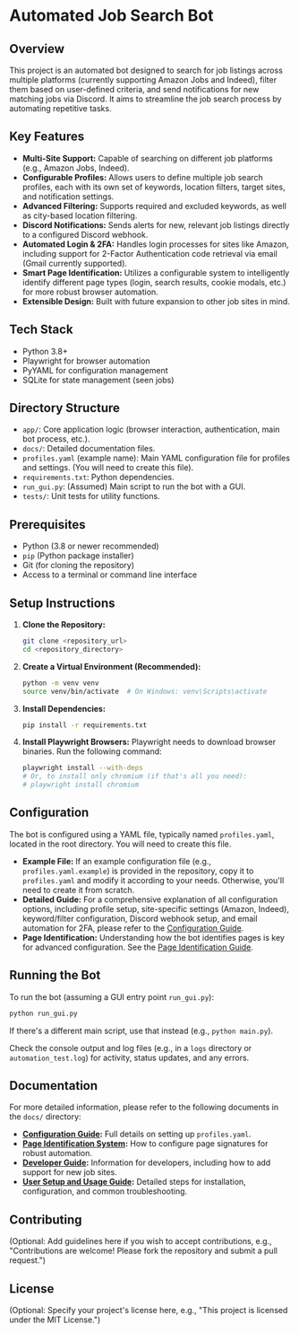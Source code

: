 # Automated Job Search Bot

## Overview

This project is an automated bot designed to search for job listings across multiple platforms (currently supporting Amazon Jobs and Indeed), filter them based on user-defined criteria, and send notifications for new matching jobs via Discord. It aims to streamline the job search process by automating repetitive tasks.

## Key Features

-   **Multi-Site Support:** Capable of searching on different job platforms (e.g., Amazon Jobs, Indeed).
-   **Configurable Profiles:** Allows users to define multiple job search profiles, each with its own set of keywords, location filters, target sites, and notification settings.
-   **Advanced Filtering:** Supports required and excluded keywords, as well as city-based location filtering.
-   **Discord Notifications:** Sends alerts for new, relevant job listings directly to a configured Discord webhook.
-   **Automated Login & 2FA:** Handles login processes for sites like Amazon, including support for 2-Factor Authentication code retrieval via email (Gmail currently supported).
-   **Smart Page Identification:** Utilizes a configurable system to intelligently identify different page types (login, search results, cookie modals, etc.) for more robust browser automation.
-   **Extensible Design:** Built with future expansion to other job sites in mind.

## Tech Stack

-   Python 3.8+
-   Playwright for browser automation
-   PyYAML for configuration management
-   SQLite for state management (seen jobs)

## Directory Structure

-   `app/`: Core application logic (browser interaction, authentication, main bot process, etc.).
-   `docs/`: Detailed documentation files.
-   `profiles.yaml` (example name): Main YAML configuration file for profiles and settings. (You will need to create this file).
-   `requirements.txt`: Python dependencies.
-   `run_gui.py`: (Assumed) Main script to run the bot with a GUI.
-   `tests/`: Unit tests for utility functions.

## Prerequisites

-   Python (3.8 or newer recommended)
-   `pip` (Python package installer)
-   Git (for cloning the repository)
-   Access to a terminal or command line interface

## Setup Instructions

1.  **Clone the Repository:**
    ```bash
    git clone <repository_url>
    cd <repository_directory>
    ```

2.  **Create a Virtual Environment (Recommended):**
    ```bash
    python -m venv venv
    source venv/bin/activate  # On Windows: venv\Scripts\activate
    ```

3.  **Install Dependencies:**
    ```bash
    pip install -r requirements.txt
    ```

4.  **Install Playwright Browsers:**
    Playwright needs to download browser binaries. Run the following command:
    ```bash
    playwright install --with-deps
    # Or, to install only chromium (if that's all you need):
    # playwright install chromium
    ```

## Configuration

The bot is configured using a YAML file, typically named `profiles.yaml`, located in the root directory. You will need to create this file.

-   **Example File:** If an example configuration file (e.g., `profiles.yaml.example`) is provided in the repository, copy it to `profiles.yaml` and modify it according to your needs. Otherwise, you'll need to create it from scratch.
-   **Detailed Guide:** For a comprehensive explanation of all configuration options, including profile setup, site-specific settings (Amazon, Indeed), keyword/filter configuration, Discord webhook setup, and email automation for 2FA, please refer to the [Configuration Guide](./docs/configuration_guide.md).
-   **Page Identification:** Understanding how the bot identifies pages is key for advanced configuration. See the [Page Identification Guide](./docs/configuring_page_identification.md).

## Running the Bot

To run the bot (assuming a GUI entry point `run_gui.py`):
```bash
python run_gui.py
```
If there's a different main script, use that instead (e.g., `python main.py`).

Check the console output and log files (e.g., in a `logs` directory or `automation_test.log`) for activity, status updates, and any errors.

## Documentation

For more detailed information, please refer to the following documents in the `docs/` directory:

-   **[Configuration Guide](./docs/configuration_guide.md):** Full details on setting up `profiles.yaml`.
-   **[Page Identification System](./docs/configuring_page_identification.md):** How to configure page signatures for robust automation.
-   **[Developer Guide](./docs/developer_guide.md):** Information for developers, including how to add support for new job sites.
-   **[User Setup and Usage Guide](./docs/user_guide_setup.md):** Detailed steps for installation, configuration, and common troubleshooting.

## Contributing

(Optional: Add guidelines here if you wish to accept contributions, e.g., "Contributions are welcome! Please fork the repository and submit a pull request.")

## License

(Optional: Specify your project's license here, e.g., "This project is licensed under the MIT License.")
